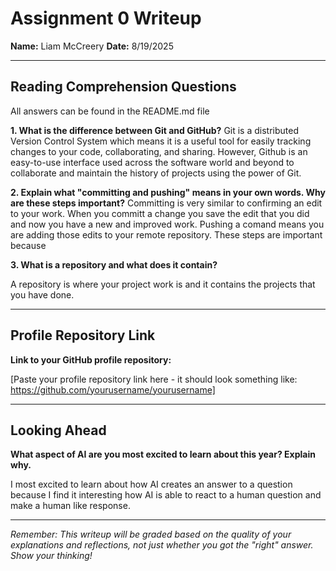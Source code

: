 # Assignment 0 Writeup

**Name:** Liam McCreery
**Date:** 8/19/2025

---

## Reading Comprehension Questions
All answers can be found in the README.md file

**1. What is the difference between Git and GitHub?**
Git is a distributed Version Control System which means it is a useful tool for easily tracking changes to your code, collaborating, and sharing. However, Github is an easy-to-use interface used across the software world and beyond to collaborate and maintain the history of projects using the power of Git.


**2. Explain what "committing and pushing" means in your own words. Why are these steps important?**
Committing is very similar to confirming an edit to your work. When you committ a change you save the edit that you did and now you have a new and improved work. Pushing a comand means you are adding those edits to your remote repository. These steps are important because 


**3. What is a repository and what does it contain?**

A repository is where your project work is and it contains the projects that you have done. 

---

## Profile Repository Link

**Link to your GitHub profile repository:** 

[Paste your profile repository link here - it should look something like: https://github.com/yourusername/yourusername]

---

## Looking Ahead

**What aspect of AI are you most excited to learn about this year? Explain why.**

I most excited to learn about how AI creates an answer to a question because I find it interesting how AI is able to react to a human question and make a human like response. 

---

*Remember: This writeup will be graded based on the quality of your explanations and reflections, not just whether you got the "right" answer. Show your thinking!*
